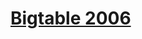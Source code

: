 # [Bigtable 2006](https://static.googleusercontent.com/media/research.google.com/en//archive/bigtable-osdi06.pdf)
